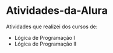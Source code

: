# Atividades-da-Alura
Atividades que realizei dos cursos de:
- Lógica de Programação I
- Lógica de Programação  II
